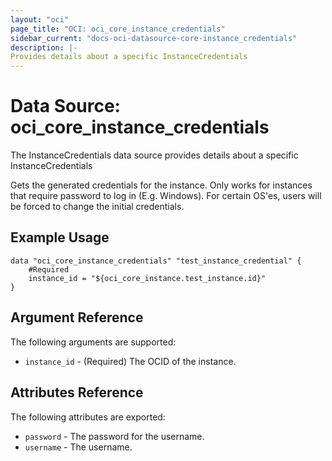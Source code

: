 ```yaml
---
layout: "oci"
page_title: "OCI: oci_core_instance_credentials"
sidebar_current: "docs-oci-datasource-core-instance_credentials"
description: |-
Provides details about a specific InstanceCredentials
---
```


# Data Source: oci_core_instance_credentials
The InstanceCredentials data source provides details about a specific InstanceCredentials

Gets the generated credentials for the instance. Only works for instances that require password to log in (E.g. Windows).
For certain OS'es, users will be forced to change the initial credentials.


## Example Usage

```hcl
data "oci_core_instance_credentials" "test_instance_credential" {
	#Required
	instance_id = "${oci_core_instance.test_instance.id}"
}
```

## Argument Reference

The following arguments are supported:

* `instance_id` - (Required) The OCID of the instance.


## Attributes Reference

The following attributes are exported:

* `password` - The password for the username.
* `username` - The username.

